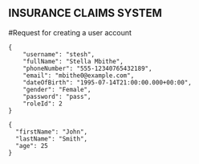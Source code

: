 ## INSURANCE CLAIMS SYSTEM

#Request for creating a user account
```
{
    "username": "stesh",
    "fullName": "Stella Mbithe",
    "phoneNumber": "555-12340765432189",
    "email": "mbithe0@example.com",
    "dateOfBirth": "1995-07-14T21:00:00.000+00:00",
    "gender": "Female",
    "password": "pass",
    "roleId": 2 
}
```

```
{
  "firstName": "John",
  "lastName": "Smith",
  "age": 25
}
```